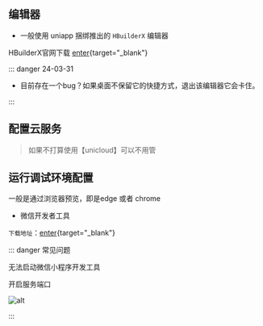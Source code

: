 ## 编辑器

- 一般使用 uniapp 捆绑推出的 `HBuilderX` 编辑器

HBuilderX官网下载 [enter](https://www.dcloud.io/hbuilderx.html){target="_blank"}  

::: danger <Badge type='warning'>24-03-31</Badge>

- 目前存在一个bug？如果桌面不保留它的快捷方式，退出该编辑器它会卡住。

:::

## 配置云服务

> 如果不打算使用【unicloud】可以不用管


## 运行调试环境配置




一般是通过浏览器预览，即是edge 或者 chrome



- 微信开发者工具

`下载地址`：[enter](https://developers.weixin.qq.com/miniprogram/dev/devtools/download.html){target="_blank"}

::: danger <Badge type='warning'>常见问题</Badge>

无法启动微信小程序开发工具

开启服务端口

![alt](/notesPic/202411121332.png)

:::



